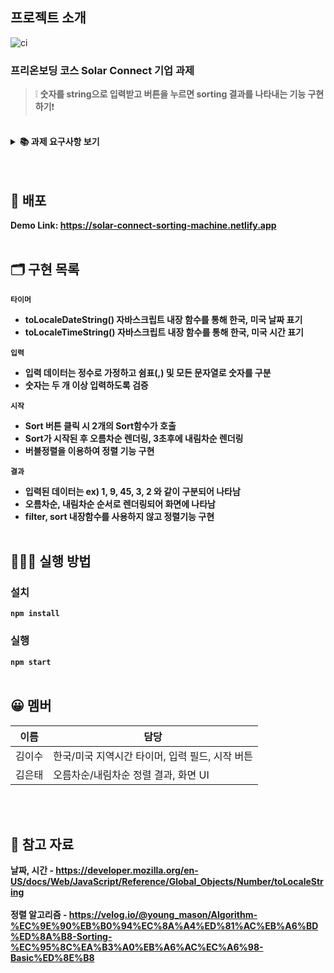 ## 프로젝트 소개

![ci](https://user-images.githubusercontent.com/66353903/129700725-98afe8db-bb0c-4d06-bc30-e75bda55eb52.png)

### 프리온보딩 코스 Solar Connect 기업 과제

> ❕ **숫자를 string으로 입력받고 버튼을 누르면 sorting 결과를 나타내는 기능 구현하기**❗

<br/>

<details>
    <summary><STRONG>
       📚 과제 요구사항 보기
        <STRONG></summary>
    <div markdown="1">
<h3>1. 타이머</h3><br/>
1.1 [1, 6. 타이머]는 재활용이 가능한 Component로 구성합니다.<br/><br/>
1.2 [1. 타이머]는 “ko-KR” 지역시간 표기법으로 나타냅니다. (예> 2021년 7월 20일 화요일)<br/><br/>
1.3 [1. 타이머]는 “ko-KR” 지역시간 표기법으로 나타냅니다. (예> 2021년 7월 20일 화요일)<br/><br/>
1.4 한국 표준시를 기준으로 나타냅니다.<br/><br/>
<h3>2. 입력</h3>
2.1 사용자의 입력을 받습니다.<br/><br/>
2.2 입력 데이터의 형식은 “숫자,숫자,숫자…” 입니다. (예> 1,2,3,4)<br/><br/>
2.3 잘못된 형식의 입력데이터는 예외처리하여 사용합니다.<br/><br/>
<h3>3. 시작</h3>
3.1 사용자가 버튼을 누르면 소팅이 시작됩니다.<br/><br/>
3.2 [4. 결과 필드]에 바로 노출 되고 3초 후에 [5. 결과 필드]에 결과가 노출 됩니다. <br/><br/>
<h3>4. 결과</h3>
4.1 결과 데이터의 형식은 “숫자, 숫자, 숫자…” 입니다. (예> 1, 2, 3, 4)<br/><br/>
4.2 [4. 결과 필드]에서는 오름차순 결과를 나타냅니다.<br/><br/>
4.3 [4. 결과 필드]에서는 오름차순 결과를 나타냅니다.<br/><br/>
4.4 알고리즘은 소팅알고리즘을 사용하지 않고, 본인이 구현할 수 있는 정렬 방법으로 직접 구현합니다.<br/><br/>
<h3>5. 기타 조건</h3>
5.1 ReactJS로 구현합니다.<br/><br/>
5.2 과제를 위한 추가적인 패키지 설치는 자유입니다.<br/><br/>
5.3 레이아웃은 그림을 참고하되, UI 및 UX는 작성자 편의에 맞게 구현합니다.<br/><br/>
5.4 상기 조건을 제외한 모든 부분들은 작성자 편의에 맞게 구현합니다.<br/><br/>
</div>
</details>
<br/><br/>

## 🚀 배포

Demo Link: https://solar-connect-sorting-machine.netlify.app
<br/><br/>

## 🗂 구현 목록

`타이머`

- toLocaleDateString() 자바스크립트 내장 함수를 통해 한국, 미국 날짜 표기
- toLocaleTimeString() 자바스크립트 내장 함수를 통해 한국, 미국 시간 표기

`입력`

- 입력 데이터는 정수로 가정하고 쉼표(,) 및 모든 문자열로 숫자를 구분
- 숫자는 두 개 이상 입력하도록 검증

`시작`

- Sort 버튼 클릭 시 2개의 Sort함수가 호출
- Sort가 시작된 후 오름차순 렌더링, 3초후에 내림차순 렌더링
- 버블정렬을 이용하여 정렬 기능 구현

`결과`

- 입력된 데이터는 ex) 1, 9, 45, 3, 2 와 같이 구분되어 나타남
- 오름차순, 내림차순 순서로 렌더링되어 화면에 나타남
- filter, sort 내장함수를 사용하지 않고 정렬기능 구현
  <br/><br/>

## 💁🏻‍♂ 실행 방법

### 설치

`npm install`

### 실행

`npm start`
<br/><br/>

## 😀 멤버

| 이름   | 담당                                            |
| ------ | ----------------------------------------------- |
| 김이수 | 한국/미국 지역시간 타이머, 입력 필드, 시작 버튼 |
| 김은태 | 오름차순/내림차순 정렬 결과, 화면 UI            |

<br/><br/>

## 📄 참고 자료

날짜, 시간 - https://developer.mozilla.org/en-US/docs/Web/JavaScript/Reference/Global_Objects/Number/toLocaleString<br/><br/>
정렬 알고리즘 - https://velog.io/@young_mason/Algorithm-%EC%9E%90%EB%B0%94%EC%8A%A4%ED%81%AC%EB%A6%BD%ED%8A%B8-Sorting-%EC%95%8C%EA%B3%A0%EB%A6%AC%EC%A6%98-Basic%ED%8E%B8
